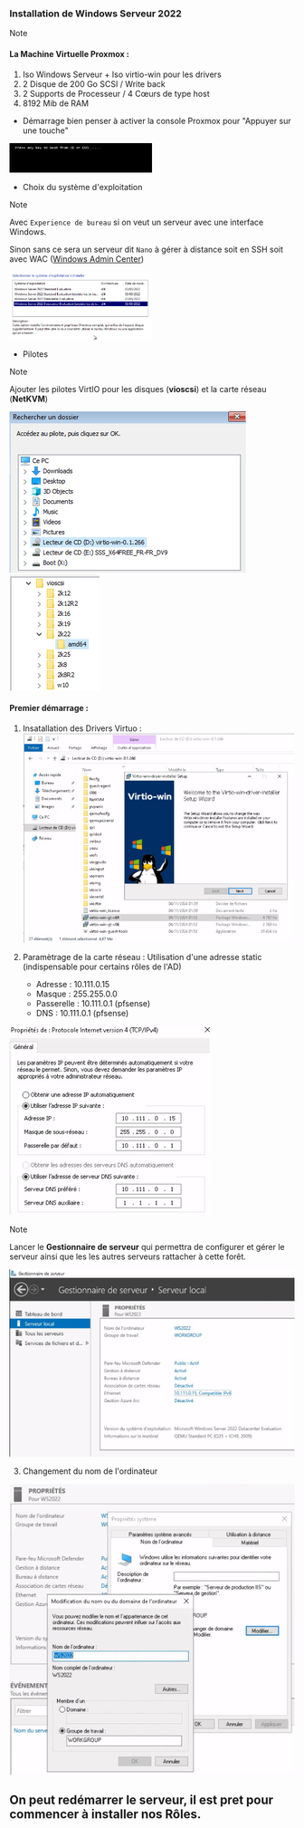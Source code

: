 ### Installation de Windows Serveur 2022 

> [!NOTE]
> #### La Machine Virtuelle Proxmox :
> 1. Iso Windows Serveur + Iso virtio-win pour les drivers
> 2. 2 Disque de 200 Go SCSI / Write back
> 3. 2 Supports de Processeur / 4 Cœurs de type host
> 4. 8192 Mib de RAM

- Démarrage bien penser à activer la console Proxmox pour "Appuyer sur une touche"

<img src="./images/02-1.png" width=50%>

- Choix du système d'exploitation 

> [!NOTE]
> Avec `Experience de bureau` si on veut un serveur avec une interface Windows.
> 
> Sinon sans ce sera un serveur dit `Nano` à gérer à distance soit en SSH soit avec WAC ([Windows Admin Center](https://www.microsoft.com/en-ca/windows-server/windows-admin-center))

<img src="./images/02-3.png" width=50%>

- Pilotes

> [!NOTE]
> Ajouter les pilotes VirtIO pour les disques (**vioscsi**) et la carte réseau (**NetKVM**)

![vmproxmox](./images/02-4.png) ![vmproxmox](./images/02-5.png)

#### Premier démarrage :

1. Insatallation des Drivers Virtuo :
![vmproxmox](./images/03-1.png)

2. Paramètrage de la carte réseau : Utilisation d'une adresse static (indispensable pour certains rôles de l'AD)
	* Adresse : 10.111.0.15
	* Masque : 255.255.0.0
	* Passerelle : 10.111.0.1 (pfsense)
	* DNS : 10.111.0.1 (pfsense)
	
![vmproxmox](./images/03-2.png)

> [!NOTE]
> Lancer le **Gestionnaire de serveur** qui permettra de configurer et gérer le serveur ainsi que les les autres serveurs rattacher à cette forêt.
> 
> ![vmproxmox](./images/03-3.png)

3. Changement du nom de l'ordinateur 

![vmproxmox](./images/03-4.png)

On peut redémarrer le serveur, il est pret pour commencer à installer nos **Rôles**.
---------








